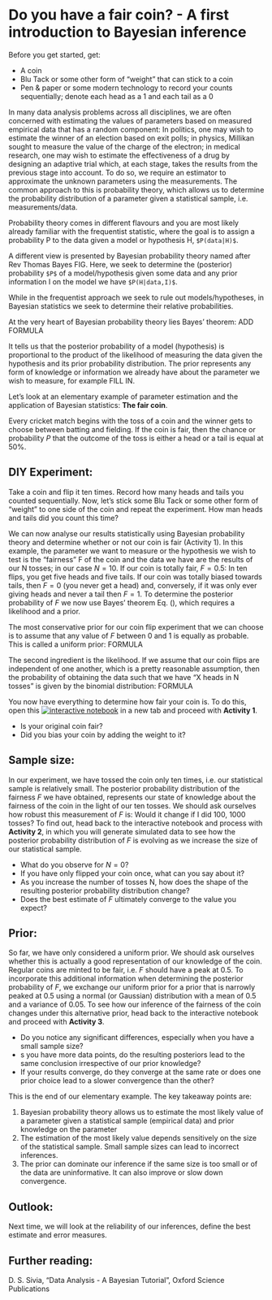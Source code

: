 # Do you have a fair coin? - A first introduction to Bayesian inference

Before you get started, get:
 * A coin
 * Blu Tack or some other form of “weight” that can stick to a coin
 * Pen & paper or some modern technology to record your counts sequentially; denote each head as a 1 and each tail as a 0


In many data analysis problems across all disciplines, we are often concerned with estimating the values of parameters based on measured empirical data that has a random component: In politics, one may wish to estimate the winner of an election based on exit polls; in physics, Millikan sought to measure the value of the charge of the electron; in medical research, one may wish to estimate the effectiveness of a drug by designing an adaptive trial which, at each stage, takes the results from the previous stage into account. To do so, we require an estimator to approximate the unknown parameters using the measurements. The common approach to this is probability theory, which allows us to determine the probability distribution of a parameter given a statistical sample, i.e. measurements/data. 

Probability theory comes in different flavours and you are most likely already familiar with the frequentist statistic, where the goal is to assign a probability P to the data given a model or hypothesis H, `$P(data|H)$`.

A different view is presented by Bayesian probability theory named after Rev Thomas Bayes FIG. Here, we seek to determine the (posterior) probability `$P$` of a model/hypothesis given some data and any prior information I on the model we have `$P(H|data,I)$`.

While in the frequentist approach we seek to rule out models/hypotheses, in Bayesian statistics we seek to determine their relative probabilities. 

At the very heart of Bayesian probability theory lies Bayes’ theorem: ADD FORMULA

It tells us that the posterior probability of a model (hypothesis) is proportional to the product of the likelihood of measuring the data given the hypothesis and its prior probability distribution. The prior represents any form of knowledge or information we already have about the parameter we wish to measure, for example FILL IN.

Let’s look at an elementary example of parameter estimation and the application of Bayesian statistics: **The fair coin**. 

Every cricket match begins with the toss of a coin and the winner gets to choose between batting and fielding. If the coin is fair, then the chance or probability $P$ that the outcome of the toss is either a head or a tail is equal at 50%. 

## DIY Experiment:
Take a coin and flip it ten times. Record how many heads and tails you counted sequentially.
Now, let’s stick some Blu Tack or some other form of “weight” to one side of the coin and repeat the experiment. How man heads and tails did you count this time?

We can now analyse our results statistically using Bayesian probability theory and determine whether or not our coin is fair (Activity 1). In this example, the parameter we want to measure or the hypothesis we wish to test is the “fairness” F of the coin and the data we have are the results of our N tosses; in our case $N=10$. If our coin is totally fair, $F = 0.5$: In ten flips, you get five heads and five tails. If our coin was totally biased towards tails, then $F = 0$ (you never get a head) and, conversely, if it was only ever giving heads and never a tail then $F = 1$. To determine the posterior probability of $F$ we now use Bayes’ theorem Eq. (), which requires a likelihood and a prior. 


The most conservative prior for our coin flip experiment that we can choose is to assume that any value of $F$ between 0 and 1 is equally as probable. This is called a uniform prior:
FORMULA

The second ingredient is the likelihood. If we assume that our coin flips are independent of one another, which is a pretty reasonable assumption, then the probability of obtaining the data such that we have “X heads in N tosses” is given by the binomial distribution:
FORMULA

You now have everything to determine how fair your coin is. To do this, open this [![interactive notebook](https://colab.research.google.com/assets/colab-badge.svg)](https://colab.research.google.com/github/PatriciaSchmidt/Fair_Coin_Example.ipynb)
 in a new tab and proceed with **Activity 1**. 

 * Is your original coin fair?
 * Did you bias your coin by adding the weight to it? 

## Sample size:
In our experiment, we have tossed the coin only ten times, i.e. our statistical sample is relatively small. The posterior probability distribution of the fairness $F$ we have obtained, represents our state of knowledge about the fairness of the coin in the light of our ten tosses. We should ask ourselves how robust this measurement of $F$ is: Would it change if I did 100, 1000 tosses? To find out, head back to the interactive notebook and process with **Activity 2**, in which you will generate simulated data to see how the posterior probability distribution of $F$ is evolving as we increase the size of our statistical sample. 

 * What do you observe for $N=0$?
 * If you have only flipped your coin once, what can you say about it?
 * As you increase the number of tosses N, how does the shape of the resulting posterior probability distribution change?
 * Does the best estimate of $F$ ultimately converge to the value you expect?


## Prior:
So far, we have only considered a uniform prior. We should ask ourselves whether this is actually a good representation of our knowledge of the coin. Regular coins are minted to be fair, i.e. $F$ should have a peak at 0.5. To incorporate this additional information when determining the posterior probability of $F$, we exchange our uniform prior for a prior that is narrowly peaked at 0.5 using a normal (or Gaussian) distribution with a mean of 0.5 and a variance of 0.05. To see how our inference of the fairness of the coin changes under this alternative prior, head back to the interactive notebook and proceed with **Activity 3**. 

 * Do you notice any significant differences, especially when you have a small sample size?
 * s you have more data points, do the resulting posteriors lead to the same conclusion irrespective of our prior knowledge?
 * If your results converge, do they converge at the same rate or does one prior choice lead to a slower convergence than the other?


This is the end of our elementary example. The key takeaway points are:
 1. Bayesian probability theory allows us to estimate the most likely value of a parameter given a statistical sample (empirical data) and prior knowledge on the parameter
 1. The estimation of the most likely value depends sensitively on the size of the statistical sample. Small sample sizes can lead to incorrect inferences.
 1. The prior can dominate our inference if the same size is too small or of the data are uninformative. It can also improve or slow down convergence.


## Outlook: 
Next time, we will look at the reliability of our inferences, define the best estimate and error measures.



## Further reading:
D. S. Sivia, “Data Analysis - A Bayesian Tutorial”, Oxford Science Publications



